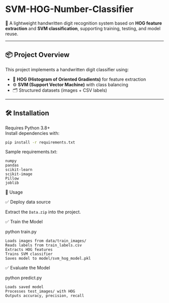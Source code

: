 # SVM-HOG-Number-Classifier

🎯 A lightweight handwritten digit recognition system based on **HOG feature extraction** and **SVM classification**, supporting training, testing, and model reuse.

---

## 📦 Project Overview

This project implements a handwritten digit classifier using:

- 🧠 **HOG (Histogram of Oriented Gradients)** for feature extraction  
- ⚙️ **SVM (Support Vector Machine)** with class balancing  
- 🗂 Structured datasets (images + CSV labels)

---

## 🛠 Installation

Requires Python 3.8+  
Install dependencies with:

```bash
pip install -r requirements.txt
```
Sample requirements.txt:
```
numpy
pandas
scikit-learn
scikit-image
Pillow
joblib
```

🚀 Usage

✅ Deploy data source

Extract the `Data.zip` into the project.

✅ Train the Model

python train.py

    Loads images from data/train_images/
    Reads labels from train_labels.csv
    Extracts HOG features
    Trains SVM classifier
    Saves model to model/svm_hog_model.pkl

✅ Evaluate the Model

python predict.py

    Loads saved model
    Processes test_images/ with HOG
    Outputs accuracy, precision, recall
